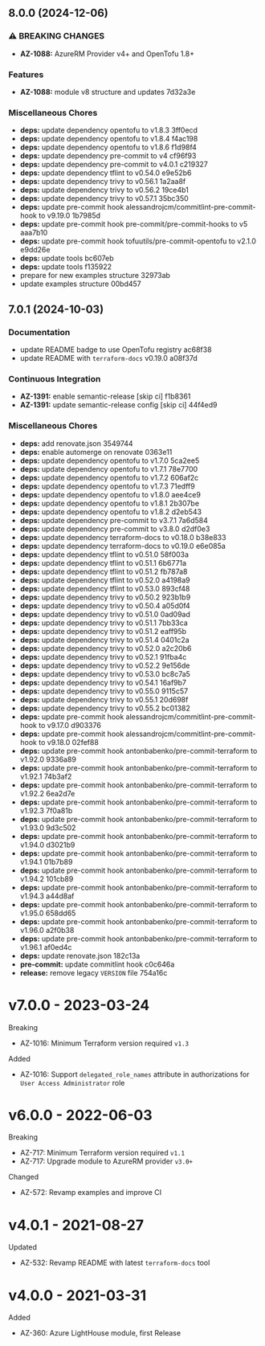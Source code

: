 ## 8.0.0 (2024-12-06)

### ⚠ BREAKING CHANGES

* **AZ-1088:** AzureRM Provider v4+ and OpenTofu 1.8+

### Features

* **AZ-1088:** module v8 structure and updates 7d32a3e

### Miscellaneous Chores

* **deps:** update dependency opentofu to v1.8.3 3ff0ecd
* **deps:** update dependency opentofu to v1.8.4 f4ac198
* **deps:** update dependency opentofu to v1.8.6 f1d98f4
* **deps:** update dependency pre-commit to v4 cf96f93
* **deps:** update dependency pre-commit to v4.0.1 c219327
* **deps:** update dependency tflint to v0.54.0 e9e52b6
* **deps:** update dependency trivy to v0.56.1 1a2aa8f
* **deps:** update dependency trivy to v0.56.2 19ce4b1
* **deps:** update dependency trivy to v0.57.1 35bc350
* **deps:** update pre-commit hook alessandrojcm/commitlint-pre-commit-hook to v9.19.0 1b7985d
* **deps:** update pre-commit hook pre-commit/pre-commit-hooks to v5 aaa7b10
* **deps:** update pre-commit hook tofuutils/pre-commit-opentofu to v2.1.0 e9dd26e
* **deps:** update tools bc607eb
* **deps:** update tools f135922
* prepare for new examples structure 32973ab
* update examples structure 00bd457

## 7.0.1 (2024-10-03)

### Documentation

* update README badge to use OpenTofu registry ac68f38
* update README with `terraform-docs` v0.19.0 a08f37d

### Continuous Integration

* **AZ-1391:** enable semantic-release [skip ci] f1b8361
* **AZ-1391:** update semantic-release config [skip ci] 44f4ed9

### Miscellaneous Chores

* **deps:** add renovate.json 3549744
* **deps:** enable automerge on renovate 0363e11
* **deps:** update dependency opentofu to v1.7.0 5ca2ee5
* **deps:** update dependency opentofu to v1.7.1 78e7700
* **deps:** update dependency opentofu to v1.7.2 606af2c
* **deps:** update dependency opentofu to v1.7.3 71edff9
* **deps:** update dependency opentofu to v1.8.0 aee4ce9
* **deps:** update dependency opentofu to v1.8.1 2b307be
* **deps:** update dependency opentofu to v1.8.2 d2eb543
* **deps:** update dependency pre-commit to v3.7.1 7a6d584
* **deps:** update dependency pre-commit to v3.8.0 d2df0e3
* **deps:** update dependency terraform-docs to v0.18.0 b38e833
* **deps:** update dependency terraform-docs to v0.19.0 e6e085a
* **deps:** update dependency tflint to v0.51.0 58f003a
* **deps:** update dependency tflint to v0.51.1 6b6771a
* **deps:** update dependency tflint to v0.51.2 fb787a8
* **deps:** update dependency tflint to v0.52.0 a4198a9
* **deps:** update dependency tflint to v0.53.0 893cf48
* **deps:** update dependency trivy to v0.50.2 923b1b9
* **deps:** update dependency trivy to v0.50.4 a05d0f4
* **deps:** update dependency trivy to v0.51.0 0ad09ad
* **deps:** update dependency trivy to v0.51.1 7bb33ca
* **deps:** update dependency trivy to v0.51.2 eaff95b
* **deps:** update dependency trivy to v0.51.4 0401c2a
* **deps:** update dependency trivy to v0.52.0 a2c20b6
* **deps:** update dependency trivy to v0.52.1 91fba4c
* **deps:** update dependency trivy to v0.52.2 9e156de
* **deps:** update dependency trivy to v0.53.0 bc8c7a5
* **deps:** update dependency trivy to v0.54.1 16af9b7
* **deps:** update dependency trivy to v0.55.0 9115c57
* **deps:** update dependency trivy to v0.55.1 20d698f
* **deps:** update dependency trivy to v0.55.2 bc01382
* **deps:** update pre-commit hook alessandrojcm/commitlint-pre-commit-hook to v9.17.0 d903376
* **deps:** update pre-commit hook alessandrojcm/commitlint-pre-commit-hook to v9.18.0 02fef88
* **deps:** update pre-commit hook antonbabenko/pre-commit-terraform to v1.92.0 9336a89
* **deps:** update pre-commit hook antonbabenko/pre-commit-terraform to v1.92.1 74b3af2
* **deps:** update pre-commit hook antonbabenko/pre-commit-terraform to v1.92.2 6ea2d7e
* **deps:** update pre-commit hook antonbabenko/pre-commit-terraform to v1.92.3 7f0a81b
* **deps:** update pre-commit hook antonbabenko/pre-commit-terraform to v1.93.0 9d3c502
* **deps:** update pre-commit hook antonbabenko/pre-commit-terraform to v1.94.0 d3021b9
* **deps:** update pre-commit hook antonbabenko/pre-commit-terraform to v1.94.1 01b7b89
* **deps:** update pre-commit hook antonbabenko/pre-commit-terraform to v1.94.2 101cb89
* **deps:** update pre-commit hook antonbabenko/pre-commit-terraform to v1.94.3 a44d8af
* **deps:** update pre-commit hook antonbabenko/pre-commit-terraform to v1.95.0 658dd65
* **deps:** update pre-commit hook antonbabenko/pre-commit-terraform to v1.96.0 a2f0b38
* **deps:** update pre-commit hook antonbabenko/pre-commit-terraform to v1.96.1 af0ed4c
* **deps:** update renovate.json 182c13a
* **pre-commit:** update commitlint hook c0c646a
* **release:** remove legacy `VERSION` file 754a16c

# v7.0.0 - 2023-03-24

Breaking
  * AZ-1016: Minimum Terraform version required `v1.3`

Added
  * AZ-1016: Support `delegated_role_names` attribute in authorizations for `User Access Administrator` role

# v6.0.0 - 2022-06-03

Breaking
  * AZ-717: Minimum Terraform version required `v1.1`
  * AZ-717: Upgrade module to AzureRM provider `v3.0+`

Changed
  * AZ-572: Revamp examples and improve CI

# v4.0.1 - 2021-08-27

Updated
  * AZ-532: Revamp README with latest `terraform-docs` tool

# v4.0.0 - 2021-03-31

Added
  * AZ-360: Azure LightHouse module, first Release
